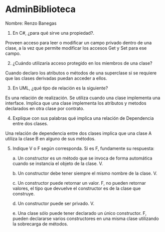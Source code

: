 # AdminBiblioteca

Nombre: Renzo Banegas

1. En C#, ¿para qué sirve una propiedad?.
 
 Proveen acceso para leer o modificar un campo privado dentro de una clase, a la vez que permite modificar los accesos Get y Set para ese campo.
 
2. ¿Cuándo utilizaría acceso protegido en los miembros de una clase?

  Cuando declaro los atributos o métodos de una superclase si se requiere que las clases derivadas puedan acceder a ellos.
  
3. En UML, ¿qué tipo de relación es la siguiente?

Es una relación de realización. Se utiliza cuando una clase implementa una interface. Implica que una clase implementa los atributos y metodos declarados en otra clase por contrato.

4. Explique con sus palabras qué implica una relación de Dependencia entre dos clases.

Una relación de dependencia entre dos clases implica que una clase A utiliza la clase B en alguno de sus métodos.

5. Indique V o F según corresponda. Si es F, fundamente su respuesta:

   a. Un constructor es un método que se invoca de forma automática cuando se instancia el objeto de la clase. V.

   b. Un constructor debe tener siempre el mismo nombre de la clase. V.

   c. Un constructor puede retornar un valor. F, no pueden retornar valores, el tipo que devuelve el constructor es de la clase que construye.

   d. Un constructor puede ser privado. V.

   e. Una clase sólo puede tener declarado un único constructor. F, pueden declararse varios constructores en una misma clase utilizando la sobrecarga de métodos.

